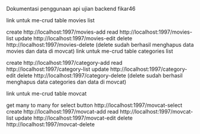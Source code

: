 Dokumentasi penggunaan api ujian backend fikar46

link untuk me-crud table movies list 

create http://localhost:1997/movies-add
read http://localhost:1997/movies-list
update http://localhost:1997/movies-edit
delete http://localhost:1997/movies-delete
(delete sudah berhasil menghapus data movies dan data di movcat)
link untuk me-crud table categories list

create http://localhost:1997/category-add
read http://localhost:1997/category-list
update http://localhost:1997/category-edit
delete http://localhost:1997/category-delete
(delete sudah berhasil menghapus data categories dan data di movcat)



link untuk me-crud table movcat 


get many to many for select button http://localhost:1997/movcat-select
create http://localhost:1997/movcat-add
read http://localhost:1997/movcat-list
update http://localhost:1997/movcat-edit
delete http://localhost:1997/movcat-delete
